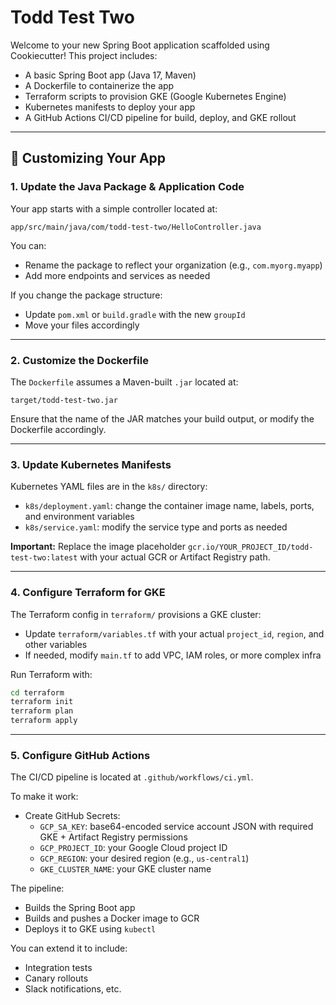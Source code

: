 # Todd Test Two

Welcome to your new Spring Boot application scaffolded using Cookiecutter! This project includes:

- A basic Spring Boot app (Java 17, Maven)
- A Dockerfile to containerize the app
- Terraform scripts to provision GKE (Google Kubernetes Engine)
- Kubernetes manifests to deploy your app
- A GitHub Actions CI/CD pipeline for build, deploy, and GKE rollout

---

## 🔧 Customizing Your App

### 1. Update the Java Package & Application Code

Your app starts with a simple controller located at:

```
app/src/main/java/com/todd-test-two/HelloController.java
```

You can:
- Rename the package to reflect your organization (e.g., `com.myorg.myapp`)
- Add more endpoints and services as needed

If you change the package structure:
- Update `pom.xml` or `build.gradle` with the new `groupId`
- Move your files accordingly

---

### 2. Customize the Dockerfile

The `Dockerfile` assumes a Maven-built `.jar` located at:

```
target/todd-test-two.jar
```

Ensure that the name of the JAR matches your build output, or modify the Dockerfile accordingly.

---

### 3. Update Kubernetes Manifests

Kubernetes YAML files are in the `k8s/` directory:

- `k8s/deployment.yaml`: change the container image name, labels, ports, and environment variables
- `k8s/service.yaml`: modify the service type and ports as needed

**Important:** Replace the image placeholder `gcr.io/YOUR_PROJECT_ID/todd-test-two:latest` with your actual GCR or Artifact Registry path.

---

### 4. Configure Terraform for GKE

The Terraform config in `terraform/` provisions a GKE cluster:

- Update `terraform/variables.tf` with your actual `project_id`, `region`, and other variables
- If needed, modify `main.tf` to add VPC, IAM roles, or more complex infra

Run Terraform with:

```bash
cd terraform
terraform init
terraform plan
terraform apply
```

---

### 5. Configure GitHub Actions

The CI/CD pipeline is located at `.github/workflows/ci.yml`.

To make it work:
- Create GitHub Secrets:
  - `GCP_SA_KEY`: base64-encoded service account JSON with required GKE + Artifact Registry permissions
  - `GCP_PROJECT_ID`: your Google Cloud project ID
  - `GCP_REGION`: your desired region (e.g., `us-central1`)
  - `GKE_CLUSTER_NAME`: your GKE cluster name

The pipeline:
- Builds the Spring Boot app
- Builds and pushes a Docker image to GCR
- Deploys it to GKE using `kubectl`

You can extend it to include:
- Integration tests
- Canary rollouts
- Slack notifications, etc.
